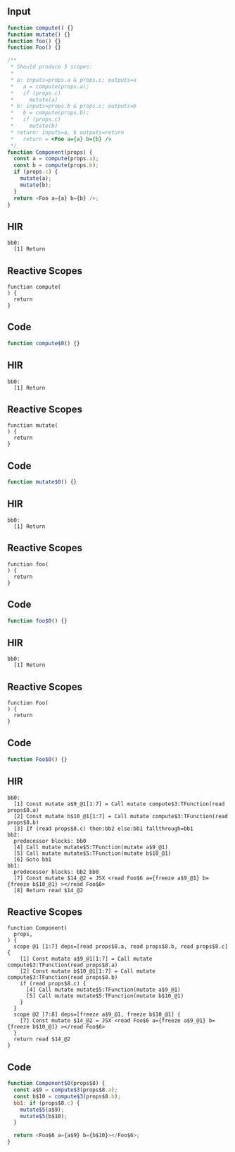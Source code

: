 
## Input

```javascript
function compute() {}
function mutate() {}
function foo() {}
function Foo() {}

/**
 * Should produce 3 scopes:
 *
 * a: inputs=props.a & props.c; outputs=a
 *   a = compute(props.a);
 *   if (props.c)
 *     mutate(a)
 * b: inputs=props.b & props.c; outputs=b
 *   b = compute(props.b);
 *   if (props.c)
 *     mutate(b)
 * return: inputs=a, b outputs=return
 *   return = <Foo a={a} b={b} />
 */
function Component(props) {
  const a = compute(props.a);
  const b = compute(props.b);
  if (props.c) {
    mutate(a);
    mutate(b);
  }
  return <Foo a={a} b={b} />;
}

```

## HIR

```
bb0:
  [1] Return
```

## Reactive Scopes

```
function compute(
) {
  return
}

```

## Code

```javascript
function compute$0() {}

```
## HIR

```
bb0:
  [1] Return
```

## Reactive Scopes

```
function mutate(
) {
  return
}

```

## Code

```javascript
function mutate$0() {}

```
## HIR

```
bb0:
  [1] Return
```

## Reactive Scopes

```
function foo(
) {
  return
}

```

## Code

```javascript
function foo$0() {}

```
## HIR

```
bb0:
  [1] Return
```

## Reactive Scopes

```
function Foo(
) {
  return
}

```

## Code

```javascript
function Foo$0() {}

```
## HIR

```
bb0:
  [1] Const mutate a$9_@1[1:7] = Call mutate compute$3:TFunction(read props$8.a)
  [2] Const mutate b$10_@1[1:7] = Call mutate compute$3:TFunction(read props$8.b)
  [3] If (read props$8.c) then:bb2 else:bb1 fallthrough=bb1
bb2:
  predecessor blocks: bb0
  [4] Call mutate mutate$5:TFunction(mutate a$9_@1)
  [5] Call mutate mutate$5:TFunction(mutate b$10_@1)
  [6] Goto bb1
bb1:
  predecessor blocks: bb2 bb0
  [7] Const mutate $14_@2 = JSX <read Foo$6 a={freeze a$9_@1} b={freeze b$10_@1} ></read Foo$6>
  [8] Return read $14_@2
```

## Reactive Scopes

```
function Component(
  props,
) {
  scope @1 [1:7] deps=[read props$8.a, read props$8.b, read props$8.c] {
    [1] Const mutate a$9_@1[1:7] = Call mutate compute$3:TFunction(read props$8.a)
    [2] Const mutate b$10_@1[1:7] = Call mutate compute$3:TFunction(read props$8.b)
    if (read props$8.c) {
      [4] Call mutate mutate$5:TFunction(mutate a$9_@1)
      [5] Call mutate mutate$5:TFunction(mutate b$10_@1)
    }
  }
  scope @2 [7:8] deps=[freeze a$9_@1, freeze b$10_@1] {
    [7] Const mutate $14_@2 = JSX <read Foo$6 a={freeze a$9_@1} b={freeze b$10_@1} ></read Foo$6>
  }
  return read $14_@2
}

```

## Code

```javascript
function Component$0(props$8) {
  const a$9 = compute$3(props$8.a);
  const b$10 = compute$3(props$8.b);
  bb1: if (props$8.c) {
    mutate$5(a$9);
    mutate$5(b$10);
  }

  return <Foo$6 a={a$9} b={b$10}></Foo$6>;
}

```
      